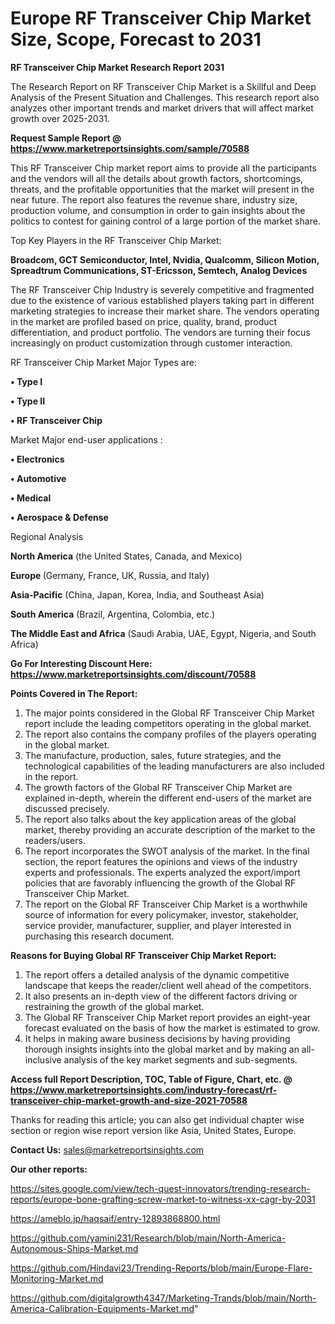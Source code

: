 # Europe RF Transceiver Chip Market Size, Scope, Forecast to 2031

<strong>RF Transceiver Chip Market Research Report 2031</strong>

The Research Report on RF Transceiver Chip Market is a Skillful and Deep Analysis of the Present Situation and Challenges. This research report also analyzes other important trends and market drivers that will affect market growth over 2025-2031.

<strong>Request Sample Report @ <a href=https://www.marketreportsinsights.com/sample/70588>https://www.marketreportsinsights.com/sample/70588</a></strong>

This RF Transceiver Chip market report aims to provide all the participants and the vendors will all the details about growth factors, shortcomings, threats, and the profitable opportunities that the market will present in the near future. The report also features the revenue share, industry size, production volume, and consumption in order to gain insights about the politics to contest for gaining control of a large portion of the market share.

Top Key Players in the RF Transceiver Chip Market:

<strong>Broadcom, GCT Semiconductor, Intel, Nvidia, Qualcomm, Silicon Motion, Spreadtrum Communications, ST-Ericsson, Semtech, Analog Devices</strong>

The RF Transceiver Chip Industry is severely competitive and fragmented due to the existence of various established players taking part in different marketing strategies to increase their market share. The vendors operating in the market are profiled based on price, quality, brand, product differentiation, and product portfolio. The vendors are turning their focus increasingly on product customization through customer interaction.

RF Transceiver Chip Market Major Types are:

<strong>• Type I

• Type II

• RF Transceiver Chip</strong>

Market Major end-user applications :

<strong>• Electronics

• Automotive

• Medical

• Aerospace & Defense</strong>

Regional Analysis

</u><strong><b>North America</b></strong> (the United States, Canada, and Mexico)

<strong><b>Europe </b></strong>(Germany, France, UK, Russia, and Italy)

<strong><b>Asia-Pacific</b></strong> (China, Japan, Korea, India, and Southeast Asia)

<strong><b>South America</b></strong> (Brazil, Argentina, Colombia, etc.)

<strong><b>The Middle East and Africa</b></strong> (Saudi Arabia, UAE, Egypt, Nigeria, and South Africa)

<strong>Go For Interesting Discount Here: <a href=https://www.marketreportsinsights.com/discount/70588>https://www.marketreportsinsights.com/discount/70588</a></strong>

<strong>Points Covered in The Report:</strong>
<ol>
  <li>The major points considered in the Global RF Transceiver Chip Market report include the leading competitors operating in the global market.</li>
  <li>The report also contains the company profiles of the players operating in the global market.</li>
  <li>The manufacture, production, sales, future strategies, and the technological capabilities of the leading manufacturers are also included in the report.</li>
  <li>The growth factors of the Global RF Transceiver Chip Market are explained in-depth, wherein the different end-users of the market are discussed precisely.</li>
  <li>The report also talks about the key application areas of the global market, thereby providing an accurate description of the market to the readers/users.</li>
  <li>The report incorporates the SWOT analysis of the market. In the final section, the report features the opinions and views of the industry experts and professionals. The experts analyzed the export/import policies that are favorably influencing the growth of the Global RF Transceiver Chip Market.</li>
  <li>The report on the Global RF Transceiver Chip Market is a worthwhile source of information for every policymaker, investor, stakeholder, service provider, manufacturer, supplier, and player interested in purchasing this research document.</li>
</ol>
<strong>Reasons for Buying Global RF Transceiver Chip Market Report:</strong>

<ol>
  <li>The report offers a detailed analysis of the dynamic competitive landscape that keeps the reader/client well ahead of the competitors.</li>
  <li>It also presents an in-depth view of the different factors driving or restraining the growth of the global market.</li>
  <li>The Global RF Transceiver Chip Market report provides an eight-year forecast evaluated on the basis of how the market is estimated to grow.</li>
  <li>It helps in making aware business decisions by having providing thorough insights insights into the global market and by making an all-inclusive analysis of the key market segments and sub-segments.</li>
</ol>
<strong>Access full Report Description, TOC, Table of Figure, Chart, etc. @ <a href=https://www.marketreportsinsights.com/industry-forecast/rf-transceiver-chip-market-growth-and-size-2021-70588>https://www.marketreportsinsights.com/industry-forecast/rf-transceiver-chip-market-growth-and-size-2021-70588</a></strong>


Thanks for reading this article; you can also get individual chapter wise section or region wise report version like Asia, United States, Europe.

<strong>Contact Us:</strong>
sales@marketreportsinsights.com

<strong>Our other reports:</strong>

<a href=https://sites.google.com/view/tech-quest-innovators/trending-research-reports/europe-bone-grafting-screw-market-to-witness-xx-cagr-by-2031>https://sites.google.com/view/tech-quest-innovators/trending-research-reports/europe-bone-grafting-screw-market-to-witness-xx-cagr-by-2031</a>

<a href=https://ameblo.jp/haqsaif/entry-12893868800.html>https://ameblo.jp/haqsaif/entry-12893868800.html</a>

<a href=https://github.com/yamini231/Research/blob/main/North-America-Autonomous-Ships-Market.md>https://github.com/yamini231/Research/blob/main/North-America-Autonomous-Ships-Market.md</a>

<a href=https://github.com/Hindavi23/Trending-Reports/blob/main/Europe-Flare-Monitoring-Market.md>https://github.com/Hindavi23/Trending-Reports/blob/main/Europe-Flare-Monitoring-Market.md</a>

<a href=https://github.com/digitalgrowth4347/Marketing-Trands/blob/main/North-America-Calibration-Equipments-Market.md>https://github.com/digitalgrowth4347/Marketing-Trands/blob/main/North-America-Calibration-Equipments-Market.md</a>"

